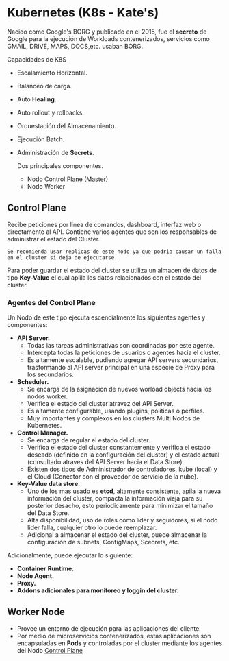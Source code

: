 # Kubernetes (K8s - Kate's)


Nacido como Google's BORG y publicado en el 2015, fue el **secreto** de Google para la ejecución de Workloads contenerizados, servicios como GMAIL, DRIVE, MAPS, DOCS,etc. usaban BORG.

Capacidades de K8S

- Escalamiento Horizontal.
- Balanceo de carga.
- Auto **Healing**.
- Auto rollout y rollbacks.
- Orquestación del Almacenamiento.
- Ejecución Batch.
- Administración de **Secrets**. 

	Dos principales componentes.

	- Nodo Control Plane (Master) 
	- Nodo Worker

## Control Plane

Recibe peticiones por linea de comandos, dashboard, interfaz web o directamente al API. Contiene varios agentes que son los responsables de administrar el estado del Cluster.   

	Se recomienda usar replicas de este nodo ya que podria causar un falla en el cluster si deja de ejecutarse.

Para poder guardar el estado del cluster se utiliza un almacen de datos de tipo **Key-Value** el cual aplila los datos relacionados con el estado del cluster.

### Agentes del Control Plane

Un Nodo de este tipo ejecuta escencialmente los siguientes agentes y componentes:

- **API Server.** 
	- Todas las tareas administrativas son coordinadas por este agente.
	- Intercepta todas la peticiones de usuarios o agentes hacia el cluster.
	- Es altamente escalable, pudiendo agregar API servers secundarios, trasformando al API server principal en una especie de Proxy para los secundarios.
- **Scheduler.**
	- Se encarga de la asignacion de nuevos worload objects hacia los nodos worker.
	- Verifica el estado del cluster atravez del API Server.
	- Es altamente configurable, usando plugins, politicas o perfiles.
	- Muy importantes y complexos en los clusters Multi Nodos de Kubernetes.
- **Control Manager.**
	- Se encarga de regular el estado del cluster.
	- Verifica el estado del cluster constantemente y verifica el estado deseado (definido en la configuración del cluster) y el estado actual (consultado atraves del API Server hacia el Data Store).
	- Existen dos tipos de Administrador de controladores, kube (local) y el Cloud (Conector con el proveedor de servicio de la nube).
- **Key-Value data store.**
	- Uno de los mas usado es **etcd**, altamente consistente, apila la nueva información del cluster, compacta la información vieja para su posterior desacho, esto periodicamente para minimizar el tamaño del Data Store.
	- Alta disponibilidad, uso de roles como lider y seguidores, si el nodo lider falla, cualquier otro lo puede reemplazar.
	- Adicional a almacenar el estado del cluster, puede almacenar la configuración de subnets, ConfigMaps, Scecrets, etc.

Adicionalmente, puede ejecutar lo siguiente:

- **Container Runtime.**
- **Node Agent.**
- **Proxy.**
- **Addons adicionales para monitoreo y loggin del cluster.**

## Worker Node

- Provee un entorno de ejecución para las aplicaciones del cliente.
- Por medio de microservicios contenerizados, estas aplicaciones son encapsuladas en **Pods** y controladas por el cluster mediante los agentes del Nodo [Control Plane](#control-plane)